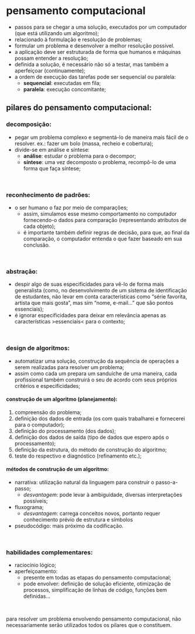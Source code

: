 # pensamento computacional

- passos para se chegar a uma solução, executados por um computador (que está utilizando um algoritmo);
- relacionado à formulação e resolução de problemas;
- formular um problema e desenvolver a melhor resolução possível.
- a aplicação deve ser estruturada de forma que humanos e máquinas possam entender a resolução;
- definida a solução, é necessário não só a testar, mas também a aperfeiçoar (continuamente);
- a ordem de execução das tarefas pode ser sequencial ou paralela:
  - **sequencial**: executadas em fila; 
  - **paralela**: execução concomitante; 

## pilares do pensamento computacional:
### decomposição:
- pegar um problema complexo e segmentá-lo de maneira mais fácil de o resolver. ex.: fazer um bolo (massa, recheio e cobertura);
- divide-se em análise e síntese:
  - **análise**: estudar o problema para o decompor;
  - **síntese**: uma vez decomposto o problema, recompô-lo de uma forma que faça síntese;  
<br>

### reconhecimento de padrões:
- o ser humano o faz por meio de comparações;
  - assim, simulamos esse mesmo comportamento no computador fornecendo-o dados para comparação (representando atributos de cada objeto);
  - é importante também definir regras de decisão, para que, ao final da comparação, o computador entenda o que fazer baseado em sua conclusão.  
<br>

### abstração:
- despir algo de suas especificidades para vê-lo de forma mais generalista (como, no desenvolvimento de um sistema de identificação de estudantes, não levar em conta características como “série favorita, artista que mais gosta”, mas sim “nome, e-mail…” que são pontos essenciais);
- é ignorar especificidades para deixar em relevância apenas as características >essenciais< para o contexto;  
<br>

### design de algoritmos:
- automatizar uma solução, construção da sequência de operações a serem realizadas para resolver um problema;
- assim como cada um prepara um sanduíche de uma maneira, cada profissional também construirá o seu de acordo com seus próprios critérios e especificidades;
#### construção de um algoritmo (planejamento):
1. compreensão do problema;
2. definição dos dados de entrada (os com quais trabalharei e fornecerei para o computador);
3. definição do processamento (dos dados);
4. definição dos dados de saída (tipo de dados que espero após o processamento);
5. definição da estrutura, do método de construção do algoritmo;
6. teste do respectivo e diagnóstico (refinamento etc.);
#### métodos de construção de um algoritmo:
- narrativa: utilização natural da linguagem para construir o passo-a-passo;
  - *desvantagem*: pode levar à ambiguidade, diversas interpretações possíveis;
- fluxograma;
  - *desvantagem*: carrega conceitos novos, portanto requer conhecimento prévio de estrutura e símbolos
- pseudocódigo: mais próximo da codificação.
<br>

### habilidades complementares: 
- raciocínio lógico;
- aperfeiçoamento:
  - presente em todas as etapas do pensamento computacional;
  - pode envolver: definição de solução eficiente, otimização de processos, simplificação de linhas de código, funções bem definidas…
<br>

para resolver um problema envolvendo pensamento computacional, não necessariamente serão utilizados todos os pilares que o constituem.
